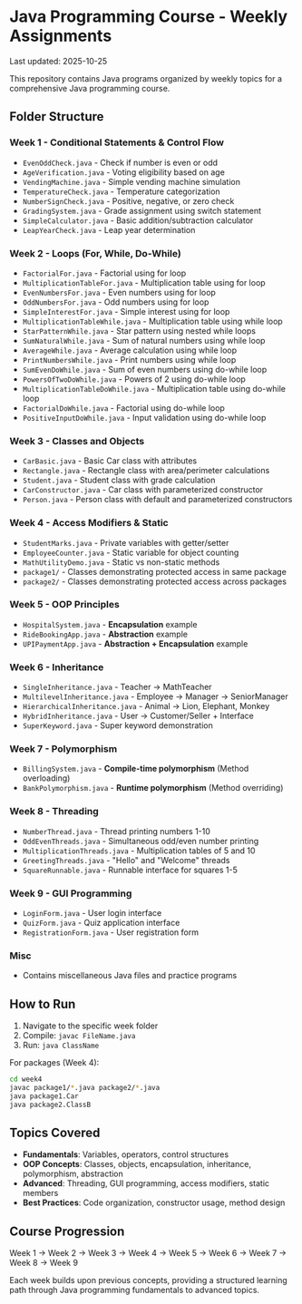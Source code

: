 # Java Programming Course - Weekly Assignments

Last updated: 2025-10-25

This repository contains Java programs organized by weekly topics for a comprehensive Java programming course.

## Folder Structure

### Week 1 - Conditional Statements & Control Flow

- `EvenOddCheck.java` - Check if number is even or odd
- `AgeVerification.java` - Voting eligibility based on age
- `VendingMachine.java` - Simple vending machine simulation
- `TemperatureCheck.java` - Temperature categorization
- `NumberSignCheck.java` - Positive, negative, or zero check
- `GradingSystem.java` - Grade assignment using switch statement
- `SimpleCalculator.java` - Basic addition/subtraction calculator
- `LeapYearCheck.java` - Leap year determination

### Week 2 - Loops (For, While, Do-While)

- `FactorialFor.java` - Factorial using for loop
- `MultiplicationTableFor.java` - Multiplication table using for loop
- `EvenNumbersFor.java` - Even numbers using for loop
- `OddNumbersFor.java` - Odd numbers using for loop
- `SimpleInterestFor.java` - Simple interest using for loop
- `MultiplicationTableWhile.java` - Multiplication table using while loop
- `StarPatternWhile.java` - Star pattern using nested while loops
- `SumNaturalWhile.java` - Sum of natural numbers using while loop
- `AverageWhile.java` - Average calculation using while loop
- `PrintNumbersWhile.java` - Print numbers using while loop
- `SumEvenDoWhile.java` - Sum of even numbers using do-while loop
- `PowersOfTwoDoWhile.java` - Powers of 2 using do-while loop
- `MultiplicationTableDoWhile.java` - Multiplication table using do-while loop
- `FactorialDoWhile.java` - Factorial using do-while loop
- `PositiveInputDoWhile.java` - Input validation using do-while loop

### Week 3 - Classes and Objects

- `CarBasic.java` - Basic Car class with attributes
- `Rectangle.java` - Rectangle class with area/perimeter calculations
- `Student.java` - Student class with grade calculation
- `CarConstructor.java` - Car class with parameterized constructor
- `Person.java` - Person class with default and parameterized constructors

### Week 4 - Access Modifiers & Static

- `StudentMarks.java` - Private variables with getter/setter
- `EmployeeCounter.java` - Static variable for object counting
- `MathUtilityDemo.java` - Static vs non-static methods
- `package1/` - Classes demonstrating protected access in same package
- `package2/` - Classes demonstrating protected access across packages

### Week 5 - OOP Principles

- `HospitalSystem.java` - **Encapsulation** example
- `RideBookingApp.java` - **Abstraction** example
- `UPIPaymentApp.java` - **Abstraction + Encapsulation** example

### Week 6 - Inheritance

- `SingleInheritance.java` - Teacher → MathTeacher
- `MultilevelInheritance.java` - Employee → Manager → SeniorManager
- `HierarchicalInheritance.java` - Animal → Lion, Elephant, Monkey
- `HybridInheritance.java` - User → Customer/Seller + Interface
- `SuperKeyword.java` - Super keyword demonstration

### Week 7 - Polymorphism

- `BillingSystem.java` - **Compile-time polymorphism** (Method overloading)
- `BankPolymorphism.java` - **Runtime polymorphism** (Method overriding)

### Week 8 - Threading

- `NumberThread.java` - Thread printing numbers 1-10
- `OddEvenThreads.java` - Simultaneous odd/even number printing
- `MultiplicationThreads.java` - Multiplication tables of 5 and 10
- `GreetingThreads.java` - "Hello" and "Welcome" threads
- `SquareRunnable.java` - Runnable interface for squares 1-5

### Week 9 - GUI Programming

- `LoginForm.java` - User login interface
- `QuizForm.java` - Quiz application interface
- `RegistrationForm.java` - User registration form

### Misc

- Contains miscellaneous Java files and practice programs

## How to Run

1. Navigate to the specific week folder
2. Compile: `javac FileName.java`
3. Run: `java ClassName`

For packages (Week 4):

```bash
cd week4
javac package1/*.java package2/*.java
java package1.Car
java package2.ClassB
```

## Topics Covered

- **Fundamentals**: Variables, operators, control structures
- **OOP Concepts**: Classes, objects, encapsulation, inheritance, polymorphism, abstraction
- **Advanced**: Threading, GUI programming, access modifiers, static members
- **Best Practices**: Code organization, constructor usage, method design

## Course Progression

Week 1 → Week 2 → Week 3 → Week 4 → Week 5 → Week 6 → Week 7 → Week 8 → Week 9

Each week builds upon previous concepts, providing a structured learning path through Java programming fundamentals to advanced topics.
